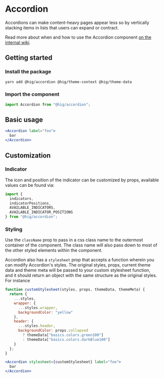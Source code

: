 # Accordion

Accordions can make content-heavy pages appear less so by vertically stacking items in lists that users can expand or contract.

Read more about when and how to use the Accordion component [on the internal wiki](https://wiki.autodesk.com/display/HIG/accordion).

## Getting started

### Install the package

```bash
yarn add @hig/accordion @hig/theme-context @hig/theme-data
```

### Import the component

```js
import Accordion from "@hig/accordion";
```

## Basic usage

```jsx
<Accordion label="foo">
  bar
</Accordion>
```

## Customization


### Indicator
The icon and position of the indicator can be customized by props, available values can be found via:
```js
import {
  indicators,
  indicatorPositions,
  AVAILABLE_INDICATORS,
  AVAILABLE_INDICATOR_POSITIONS
} from "@hig/accordion";
```

### Styling

Use the `className` prop to pass in a css class name to the outermost container of the component. The class name will also pass down to most of the other styled elements within the component.

Accordion also has a `stylesheet` prop that accepts a function wherein you can modify Accordion's styles. The original styles, props, current theme data and theme meta will be passed to your custom stylesheet function, and it should return an object with the same structure as the original styles. For instance

```jsx
function customStylesheet(styles, props, themeData, themeMeta) {
  return {
    ...styles,
    wrapper: {
      ...styles.wrapper,
      backgroundColor: "yellow"
    },
    header: {
      ...styles.header,
      backgroundColor: props.collapsed
        ? themeData["basics.colors.green100"]
        : themeData["basics.colors.darkBlue100"]
    }
  };
}

<Accordion stylesheet={customStylesheet} label="foo">
  bar
</Accordion>
```

